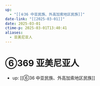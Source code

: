 ```yaml
---
up:
  - "[[⑥36 中亚民族、外高加索地区民族]]"
date-link: "[[2025-03-01]]"
date: 2025-03-01
ctime-p: 2025-03-01T13:40:41
aliases:
  - 亚美尼亚人
---
```


# ⑥369 亚美尼亚人

- up: [[⑥36 中亚民族、外高加索地区民族]]

